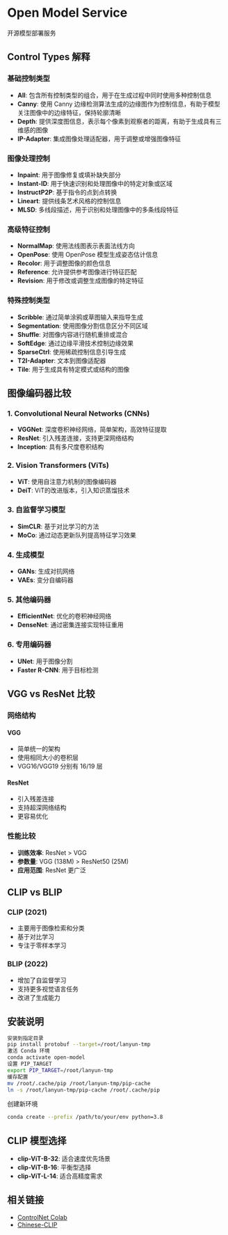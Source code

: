 # Open Model Service

开源模型部署服务

## Control Types 解释

### 基础控制类型
- **All**: 包含所有控制类型的组合，用于在生成过程中同时使用多种控制信息
- **Canny**: 使用 Canny 边缘检测算法生成的边缘图作为控制信息，有助于模型关注图像中的边缘特征，保持轮廓清晰
- **Depth**: 提供深度图信息，表示每个像素到观察者的距离，有助于生成具有三维感的图像
- **IP-Adapter**: 集成图像处理适配器，用于调整或增强图像特征

### 图像处理控制
- **Inpaint**: 用于图像修复或填补缺失部分
- **Instant-ID**: 用于快速识别和处理图像中的特定对象或区域
- **InstructP2P**: 基于指令的点到点转换
- **Lineart**: 提供线条艺术风格的控制信息
- **MLSD**: 多线段描述，用于识别和处理图像中的多条线段特征

### 高级特征控制
- **NormalMap**: 使用法线图表示表面法线方向
- **OpenPose**: 使用 OpenPose 模型生成姿态估计信息
- **Recolor**: 用于调整图像的颜色信息
- **Reference**: 允许提供参考图像进行特征匹配
- **Revision**: 用于修改或调整生成图像的特定特征

### 特殊控制类型
- **Scribble**: 通过简单涂鸦或草图输入来指导生成
- **Segmentation**: 使用图像分割信息区分不同区域
- **Shuffle**: 对图像内容进行随机重排或混合
- **SoftEdge**: 通过边缘平滑技术控制边缘效果
- **SparseCtrl**: 使用稀疏控制信息引导生成
- **T2I-Adapter**: 文本到图像适配器
- **Tile**: 用于生成具有特定模式或结构的图像

## 图像编码器比较

### 1. Convolutional Neural Networks (CNNs)
- **VGGNet**: 深度卷积神经网络，简单架构，高效特征提取
- **ResNet**: 引入残差连接，支持更深网络结构
- **Inception**: 具有多尺度卷积结构

### 2. Vision Transformers (ViTs)
- **ViT**: 使用自注意力机制的图像编码器
- **DeiT**: ViT的改进版本，引入知识蒸馏技术

### 3. 自监督学习模型
- **SimCLR**: 基于对比学习的方法
- **MoCo**: 通过动态更新队列提高特征学习效果

### 4. 生成模型
- **GANs**: 生成对抗网络
- **VAEs**: 变分自编码器

### 5. 其他编码器
- **EfficientNet**: 优化的卷积神经网络
- **DenseNet**: 通过密集连接实现特征重用

### 6. 专用编码器
- **UNet**: 用于图像分割
- **Faster R-CNN**: 用于目标检测

## VGG vs ResNet 比较

### 网络结构
#### VGG
- 简单统一的架构
- 使用相同大小的卷积层
- VGG16/VGG19 分别有 16/19 层

#### ResNet
- 引入残差连接
- 支持超深网络结构
- 更容易优化

### 性能比较
- **训练效率**: ResNet > VGG
- **参数量**: VGG (138M) > ResNet50 (25M)
- **应用范围**: ResNet 更广泛

## CLIP vs BLIP

### CLIP (2021)
- 主要用于图像检索和分类
- 基于对比学习
- 专注于零样本学习

### BLIP (2022)
- 增加了自监督学习
- 支持更多视觉语言任务
- 改进了生成能力

## 安装说明
```bash
安装到指定目录
pip install protobuf --target=/root/lanyun-tmp
激活 Conda 环境
conda activate open-model
设置 PIP_TARGET
export PIP_TARGET=/root/lanyun-tmp
缓存配置
mv /root/.cache/pip /root/lanyun-tmp/pip-cache
ln -s /root/lanyun-tmp/pip-cache /root/.cache/pip
```
创建新环境
```bash
conda create --prefix /path/to/your/env python=3.8
```


## CLIP 模型选择
- **clip-ViT-B-32**: 适合速度优先场景
- **clip-ViT-B-16**: 平衡型选择
- **clip-ViT-L-14**: 适合高精度需求

## 相关链接
- [ControlNet Colab](https://github.com/camenduru/controlnet-colab)
- [Chinese-CLIP](https://github.com/OFA-Sys/Chinese-CLIP)

